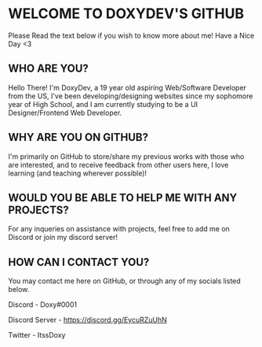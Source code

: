# WELCOME TO DOXYDEV'S GITHUB

Please Read the text below if you wish to know more about me! Have a Nice Day <3

## WHO ARE YOU? 

Hello There! I'm DoxyDev, a 19 year old aspiring Web/Software Developer from the US, I've been developing/designing websites since my 
sophomore year of High School, and I am currently studying to be a UI Designer/Frontend Web Developer. 

## WHY ARE YOU ON GITHUB?

I'm primarily on GitHub to store/share my previous works with those who are interested, and to receive feedback from other users here, 
I love learning (and teaching wherever possible)!

## WOULD YOU BE ABLE TO HELP ME WITH ANY PROJECTS?

For any inqueries on assistance with projects, feel free to add me on Discord or join my discord server!

## HOW CAN I CONTACT YOU?

You may contact me here on GitHub, or through any of my socials listed below. 

Discord - Doxy#0001

Discord Server - https://discord.gg/EycuRZuUhN

Twitter - ItssDoxy
